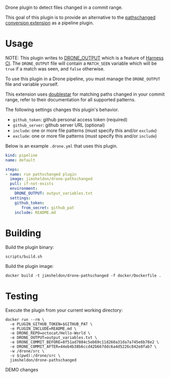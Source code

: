 Drone plugin to detect files changed in a commit range.

This goal of this plugin is to provide an alternative to the [pathschanged conversion extension](https://github.com/meltwater/drone-convert-pathschanged) as a pipeline plugin.

# Usage

NOTE: This plugin writes to [DRONE_OUTPUT](https://developer.harness.io/docs/continuous-integration/troubleshoot-ci/ci-env-var/#drone_output) which is a feature of [Harness CI](https://www.harness.io/products/continuous-integration). The `DRONE_OUTPUT` file will contain a `MATCH_SEEN` variable which will be `true` if a match was seen, and `false` otherwise.

To use this plugin in a Drone pipeline, you must manage the `DRONE_OUTPUT` file and variable yourself.

This extension uses [doublestar](https://github.com/bmatcuk/doublestar) for matching paths changed in your commit range, refer to their documentation for all supported patterns.

The following settings changes this plugin's behavior.

* `github_token`: github personal access token (required)
* `github_server`: github server URL (optional)
* `include`: one or more file patterns (must specify this and/or `exclude`)
* `exclude`: one or more file patterns (must specify this and/or `include`)

Below is an example `.drone.yml` that uses this plugin.

```yaml
kind: pipeline
name: default

steps:
- name: run pathschanged plugin
  image: jimsheldon/drone-pathschanged
  pull: if-not-exists
  environment:
    DRONE_OUTPUT: output_variables.txt
  settings:
    github_token:
       from_secret: github_pat
    include: README.md
```

# Building

Build the plugin binary:

```text
scripts/build.sh
```

Build the plugin image:

```text
docker build -t jimsheldon/drone-pathschanged -f docker/Dockerfile .
```

# Testing

Execute the plugin from your current working directory:

```text
docker run --rm \
  -e PLUGIN_GITHUB_TOKEN=$GITHUB_PAT \
  -e PLUGIN_INCLUDE=README.md \
  -e DRONE_REPO=octocat/Hello-World \
  -e DRONE_OUTPUT=output_variables.txt \
  -e DRONE_COMMIT_BEFORE=8f51ad7884c5eb69c11d260a31da7a745e6b78e2 \
  -e DRONE_COMMIT_AFTER=44eb4b38b6ccd42b667ddc6a4d5226c842e8fab7 \
  -w /drone/src \
  -v $(pwd):/drone/src \
  jimsheldon/drone-pathschanged
```
DEMO changes
